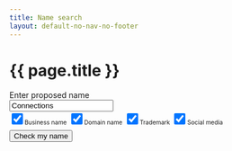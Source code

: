```yaml
---
title: Name search
layout: default-no-nav-no-footer
---
```

<h1>{{ page.title }}</h1>
<div id="search-container" class="compare-wrapper">
	<div class="grid-row clearfix">
		<div class="col4">
			<label for="name" class="input-right">Enter proposed name</label>
		</div>
		<div class="col8 last">
			<input type="text" id="name" value="Connections" style="max-width: 26em" /><br />
			<input type="checkbox" id="busname" style="width: 20px; height: 20px; margin: 0 10px 0 0:" checked /><label style="font-size: 75%" for="busname">Business name</label>
			<input type="checkbox" id="domname" style="width: 20px; height: 20px; margin: 0 10px 0 0:" checked /><label style="font-size: 75%" for="domname">Domain name</label>
			<input type="checkbox" id="trademark" style="width: 20px; height: 20px; margin: 0 10px 0 0:" checked /><label style="font-size: 75%" for="trademark">Trademark</label>
			<input type="checkbox" id="social" style="width: 20px; height: 20px; margin: 0 10px 0 0:" checked /><label style="font-size: 75%" for="social">Social media</label><br />
			<button id="search" class="btn btn-default" style="margin-top: 0.5em;">Check my name</button>
		</div>
	</div>
</div>
<ul id="results" class="block-menu clearfix" style="display: none;">
	<li id="busname-results" class="run" style="display: none;">
		<span>
			<div class="flag">
				<div class="body">
					<h2>Business name</h2>
				</div>
			</div>
			<p style="margin-bottom: 1em; font-size: 100%;"><strong>CONNECTIONS</strong> is not available</p>
			<p style="margin-bottom: 0.5em;">CONNECTIONS is identical or nearly identical to a name already registered, or currently under application or review.</p>
			<p>Identical or nearly identical name match:</p>
			<ul>
				<li>CONNECTIONS INC</li>
			</ul>
		</span>
	</li>
	<li id="domname-results" class="run" style="display: none;">
		<span>
			<div class="flag">
				<div class="body">
					<h2>Domain names</h2>
				</div>
			</div>
			<p style="margin-bottom: 1em; font-size: 100%;"><strong>connections.com.au</strong> is unavailable</p>
			<p>Other domain names:</p>
			<ul>
				<li>connections.com <strong>UNAVAILABLE</strong></li>
				<li>connections.com.au <strong>UNAVAILABLE</strong></li>
				<li>connections.net.au <strong>UNAVAILABLE</strong></li>
				<li>connections.org.au <strong>UNAVAILABLE</strong></li>
			</ul>
		</span>
	</li>
	<li id="trademark-results" class="run" style="display: none;">
		<span>
			<div class="flag">
				<div class="body">
					<h2>Trade marks</h2>
				</div>
			</div>
			<p style="margin-bottom: 0.5em;">Searching for registered Trade marks related to <strong>&apos;Connections&apos;</strong> returned <strong>1003 results</strong>. You can view and refine your results with the IP-Australia <a href="https://search.ipaustralia.gov.au/trademarks/search/quick/result?q=connections">Trade Mark Search</a> tool.</p>
			<p>For further information about Trade marks visit the <a href="https://www.ipaustralia.gov.au">IP-Australia</a> website.</p>
		</span>
	</li>
	<li id="social-results" class="run" style="display: none;">
		<span>
			<div class="flag">
				<div class="body">
					<h2>Social media</h2>
				</div>
			</div>
			<p style="margin-bottom: 0.5em;">See below for the status of your name on popular social media sites:</p>
			<ul style="list-style-type: none; margin-left: -20px;">
				<li><span class="fa fa-facebook-official" style="width: 22px; font-size: 150%; color: #3B5B9C"></span> @Connections is UNAVAILABLE</li>
				<li><span class="fa fa-twitter" style="width: 22px; font-size: 150%; color: #55acee"></span> @Connections is UNAVAILABLE</li>
				<li><span class="fa fa-instagram" style="width: 22px; font-size: 150%;color: #c13584"></span> @Connections is UNAVAILABLE</li>
				<li><span class="fa fa-linkedin-square" style="width: 22px; font-size: 150%;color: #0077b5"></span> @Connections is UNAVAILABLE</li>
			</ul>
		</span>
	</li>
</ul>
<script>
	$(document).ready(function() {
		$("#search").click(function() {
			$(this).blur();
			$("[id$=-results]").hide();
			var isChecked = false;
			$("#search-container :checked").each(function() {
				$("#" + $(this).attr('id') + '-results').show();
				isChecked = true;
			});
			if (isChecked) {
				$("#results").show();
			}
		});
	});
</script>

